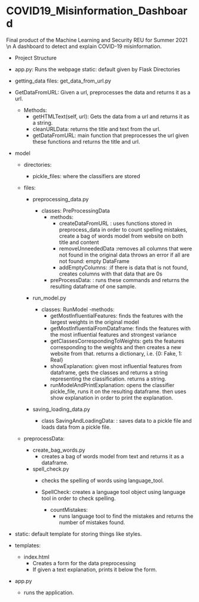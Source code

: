 # COVID19_Misinformation_Dashboard
Final product of the Machine Learning and Security REU for Summer 2021 \n
A dashboard to detect and explain COVID-19 misinformation.
- Project Structure
- app.py: Runs the webpage
static: default given by Flask
Directories

- getting_data
files:
get_data_from_url.py

- GetDataFromURL:
Given a url, preprocesses the data and returns it as a url.
  - Methods:
    - getHTMLText(self, url):
      Gets the data from a url and returns it as a string.
    - cleanURLData:
      returns the title and text from the url.
    - getDataFromURL:
      main function that preprocesses the url given these functions and returns the title and url.

- model
  - directories:
      - pickle_files:
        where the classifiers are stored
  - files:
     - preprocessing_data.py
        - classes: PreProcessingData
          - methods: 
            - createDataFromURL
            : uses functions stored in preprocess_data in order to count spelling mistakes, create a bag of words model from website on both title and content
            - removeUnneededData
            :removes all columns that were not found in the original data
            throws an error if all are not found: empty DataFrame
            - addEmptyColumns:
              :if there is data that is not found, creates columns with that data that are 0s
          - preProcessData:
            : runs these commands and returns the resulting dataframe of one sample.
    - run_model.py
      - classes: RunModel
        -methods:
          - getMostInfluentialFeatures:
            finds the features with the largest weights in the original model
          - getMostInfluentialFromDataframe:
            finds the features with the most influential features and strongest variance
          - getClassesCorrespondingToWeights:
            gets the features corresponding to the weights and then creates a new website from that.
            returns a dictionary, i.e. {0: Fake, 1: Real}
          - showExplanation:
              given most influential features from dataframe, gets the classes and returns a string representing the classification.
              returns a string.
          - runModelAndPrintExplanation:
            opens the classifier pickle_file, runs it on the resulting dataframe.
            then uses show explanation in order to print the explanation.
       
    - saving_loading_data.py
      - class SavingAndLoadingData:
        : saves data to a pickle file and loads data from a pickle file.
          
  - preprocessData:
    - create_bag_words.py
      - creates a bag of words model from text and returns it as a dataframe.
    - spell_check.py
      - checks the spelling of words using language_tool.
      
      - SpellCheck:
          creates a language tool object using language tool in order to check spelling.
          - countMistakes:
            - runs language tool to find the mistakes and returns the number of mistakes found.
- static:
  default template for storing things like styles.
- templates:
  - index.html
    - Creates a form for the data preprocessing
    - If given a text explanation, prints it below the form.
- app.py
  - runs the application.
      
      
